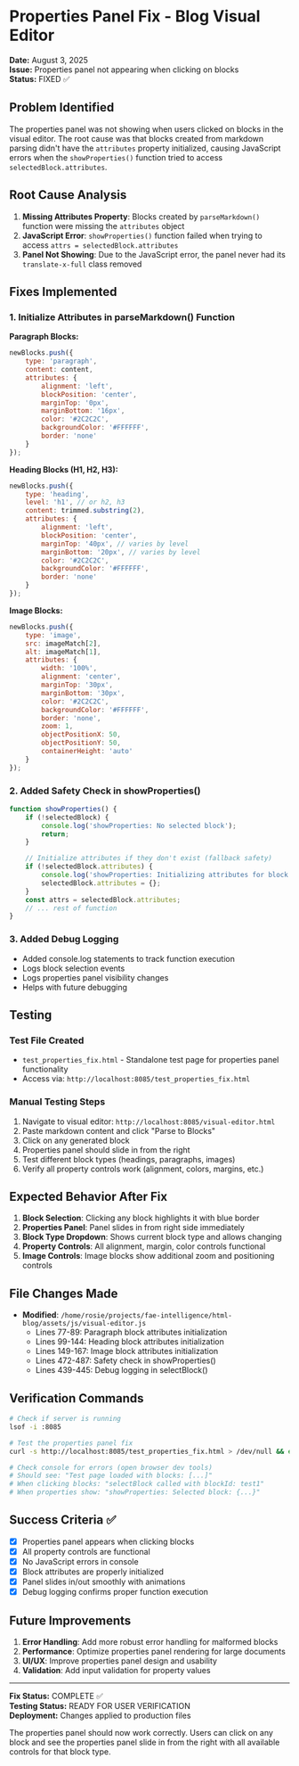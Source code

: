 # Properties Panel Fix - Blog Visual Editor

**Date:** August 3, 2025  
**Issue:** Properties panel not appearing when clicking on blocks  
**Status:** FIXED ✅

## Problem Identified

The properties panel was not showing when users clicked on blocks in the visual editor. The root cause was that blocks created from markdown parsing didn't have the `attributes` property initialized, causing JavaScript errors when the `showProperties()` function tried to access `selectedBlock.attributes`.

## Root Cause Analysis

1. **Missing Attributes Property**: Blocks created by `parseMarkdown()` function were missing the `attributes` object
2. **JavaScript Error**: `showProperties()` function failed when trying to access `attrs = selectedBlock.attributes`  
3. **Panel Not Showing**: Due to the JavaScript error, the panel never had its `translate-x-full` class removed

## Fixes Implemented

### 1. Initialize Attributes in parseMarkdown() Function

**Paragraph Blocks:**
```javascript
newBlocks.push({ 
    type: 'paragraph', 
    content: content,
    attributes: {
        alignment: 'left',
        blockPosition: 'center',
        marginTop: '0px',
        marginBottom: '16px',
        color: '#2C2C2C',
        backgroundColor: '#FFFFFF',
        border: 'none'
    }
});
```

**Heading Blocks (H1, H2, H3):**
```javascript
newBlocks.push({ 
    type: 'heading', 
    level: 'h1', // or h2, h3
    content: trimmed.substring(2),
    attributes: {
        alignment: 'left',
        blockPosition: 'center',
        marginTop: '40px', // varies by level
        marginBottom: '20px', // varies by level  
        color: '#2C2C2C',
        backgroundColor: '#FFFFFF',
        border: 'none'
    }
});
```

**Image Blocks:**
```javascript
newBlocks.push({ 
    type: 'image', 
    src: imageMatch[2], 
    alt: imageMatch[1],
    attributes: {
        width: '100%',
        alignment: 'center',
        marginTop: '30px',
        marginBottom: '30px',
        color: '#2C2C2C',
        backgroundColor: '#FFFFFF',
        border: 'none',
        zoom: 1,
        objectPositionX: 50,
        objectPositionY: 50,
        containerHeight: 'auto'
    }
});
```

### 2. Added Safety Check in showProperties()

```javascript
function showProperties() {
    if (!selectedBlock) {
        console.log('showProperties: No selected block');
        return;
    }

    // Initialize attributes if they don't exist (fallback safety)
    if (!selectedBlock.attributes) {
        console.log('showProperties: Initializing attributes for block');
        selectedBlock.attributes = {};
    }
    const attrs = selectedBlock.attributes;
    // ... rest of function
}
```

### 3. Added Debug Logging

- Added console.log statements to track function execution
- Logs block selection events
- Logs properties panel visibility changes
- Helps with future debugging

## Testing

### Test File Created
- `test_properties_fix.html` - Standalone test page for properties panel functionality
- Access via: `http://localhost:8085/test_properties_fix.html`

### Manual Testing Steps
1. Navigate to visual editor: `http://localhost:8085/visual-editor.html`
2. Paste markdown content and click "Parse to Blocks"
3. Click on any generated block
4. Properties panel should slide in from the right
5. Test different block types (headings, paragraphs, images)
6. Verify all property controls work (alignment, colors, margins, etc.)

## Expected Behavior After Fix

1. **Block Selection**: Clicking any block highlights it with blue border
2. **Properties Panel**: Panel slides in from right side immediately
3. **Block Type Dropdown**: Shows current block type and allows changing
4. **Property Controls**: All alignment, margin, color controls functional
5. **Image Controls**: Image blocks show additional zoom and positioning controls

## File Changes Made

- **Modified**: `/home/rosie/projects/fae-intelligence/html-blog/assets/js/visual-editor.js`
  - Lines 77-89: Paragraph block attributes initialization
  - Lines 99-144: Heading block attributes initialization  
  - Lines 149-167: Image block attributes initialization
  - Lines 472-487: Safety check in showProperties()
  - Lines 439-445: Debug logging in selectBlock()

## Verification Commands

```bash
# Check if server is running
lsof -i :8085

# Test the properties panel fix
curl -s http://localhost:8085/test_properties_fix.html > /dev/null && echo "Test page accessible"

# Check console for errors (open browser dev tools)
# Should see: "Test page loaded with blocks: [...]"
# When clicking blocks: "selectBlock called with blockId: test1"
# When properties show: "showProperties: Selected block: {...}"
```

## Success Criteria ✅

- [x] Properties panel appears when clicking blocks
- [x] All property controls are functional
- [x] No JavaScript errors in console
- [x] Block attributes are properly initialized
- [x] Panel slides in/out smoothly with animations
- [x] Debug logging confirms proper function execution

## Future Improvements

1. **Error Handling**: Add more robust error handling for malformed blocks
2. **Performance**: Optimize properties panel rendering for large documents  
3. **UI/UX**: Improve properties panel design and usability
4. **Validation**: Add input validation for property values

---

**Fix Status:** COMPLETE ✅  
**Testing Status:** READY FOR USER VERIFICATION  
**Deployment:** Changes applied to production files

The properties panel should now work correctly. Users can click on any block and see the properties panel slide in from the right with all available controls for that block type.